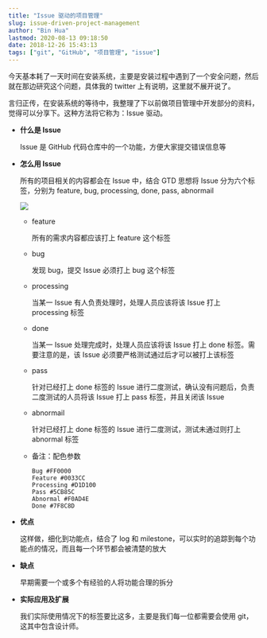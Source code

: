 ```yaml
---
title: "Issue 驱动的项目管理"
slug: issue-driven-project-management
author: "Bin Hua"
lastmod: 2020-08-13 09:18:50
date: 2018-12-26 15:43:13
tags: ["git", "GitHub", "项目管理", "issue"]
---
```


今天基本耗了一天时间在安装系统，主要是安装过程中遇到了一个安全问题，然后就在那边研究这个问题，具体我的 twitter 上有说明，这里就不展开说了。

言归正传，在安装系统的等待中，我整理了下以前做项目管理中开发部分的资料，觉得可以分享下。这种方法将它称为：Issue 驱动。

- **什么是 Issue**

    Issue 是 GitHub 代码仓库中的一个功能，方便大家提交错误信息等
    
- **怎么用 Issue**

    所有的项目相关的内容都会在 Issue 中，结合 GTD 思想将 Issue 分为六个标签，分别为 feature, bug, processing, done, pass, abnormail
    
    ![](/imgs/issue-driven-project-management.PNG)

    - feature

        所有的需求内容都应该打上 feature 这个标签
  
    - bug

        发现 bug，提交 Issue 必须打上 bug 这个标签
    
    - processing

        当某一 Issue 有人负责处理时，处理人员应该将该 Issue 打上 processing 标签
    
    - done

        当某一 Issue 处理完成时，处理人员应该将该 Issue 打上 done 标签。需要注意的是，该 Issue 必须要严格测试通过后才可以被打上该标签
  
    - pass

        针对已经打上 done 标签的 Issue 进行二度测试，确认没有问题后，负责二度测试的人员将该 Issue 打上 pass 标签，并且关闭该 Issue
    
    - abnormail

        针对已经打上 done 标签的 Issue 进行二度测试，测试未通过则打上 abnormal 标签
        
    - 备注：配色参数

        ```
        Bug #FF0000
        Feature #0033CC
        Processing #D1D100
        Pass #5CB85C
        Abnormal #F0AD4E
        Done #7F8C8D
        ```
        
- **优点**

    这样做，细化到功能点，结合了 log 和 milestone，可以实时的追踪到每个功能点的情况，而且每一个环节都会被清楚的放大
    
- **缺点**

    早期需要一个或多个有经验的人将功能合理的拆分
    
- **实际应用及扩展**

    我们实际使用情况下的标签要比这多，主要是我们每一位都需要会使用 git，这其中包含设计师。
